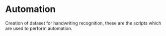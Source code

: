 # Automation
Creation of dataset for handwriting recognition, these are the scripts which are used to perform automation.
